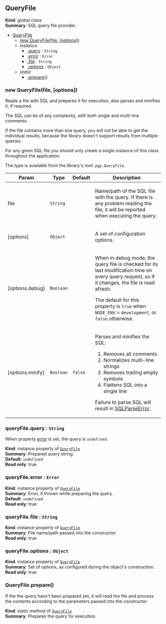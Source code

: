 <a name="QueryFile"></a>
## QueryFile
**Kind**: global class  
**Summary**: SQL query file provider.  

* [QueryFile](#QueryFile)
    * [new QueryFile(file, [options])](#new_QueryFile_new)
    * _instance_
        * [.query](#QueryFile+query) : <code>String</code>
        * [.error](#QueryFile+error) : <code>Error</code>
        * [.file](#QueryFile+file) : <code>String</code>
        * [.options](#QueryFile+options) : <code>Object</code>
    * _static_
        * [.prepare()](#QueryFile.prepare)

<a name="new_QueryFile_new"></a>
### new QueryFile(file, [options])
Reads a file with SQL and prepares it for execution, also parses andminifies it, if required.The SQL can be of any complexity, with both single and multi-line comments.If the file contains more than one query, you will not be able to get theindividual results, because the library doesn't support results from multiplequeries.For any given SQL file you should only create a single instance of this classthroughout the application.The type is available from the library's root: `pgp.QueryFile`.

<table>
  <thead>
    <tr>
      <th>Param</th><th>Type</th><th>Default</th><th>Description</th>
    </tr>
  </thead>
  <tbody>
<tr>
    <td>file</td><td><code>String</code></td><td></td><td><p>Name/path of the SQL file with the query. If there is any problem reading
the file, it will be reported when executing the query.</p>
</td>
    </tr><tr>
    <td>[options]</td><td><code>Object</code></td><td></td><td><p>A set of configuration options.</p>
</td>
    </tr><tr>
    <td>[options.debug]</td><td><code>Boolean</code></td><td></td><td><p>When in debug mode, the query file is checked for its last modification
time on every query request, so if it changes, the file is read afresh.</p>
<p>The default for this property is <code>true</code> when <code>NODE_ENV</code> = <code>development</code>,
or <code>false</code> otherwise.</p>
</td>
    </tr><tr>
    <td>[options.minify]</td><td><code>Boolean</code></td><td><code>false</code></td><td><p>Parses and minifies the SQL:</p>
<ol>
<li>Removes all comments</li>
<li>Normalizes multi-line strings</li>
<li>Removes trailing empty symbols</li>
<li>Flattens SQL into a single line</li>
</ol>
<p>Failure to parse SQL will result in <a href="errors.SQLParsingError">SQLParseError</a>.</p>
</td>
    </tr>  </tbody>
</table>

<a name="QueryFile+query"></a>
### queryFile.query : <code>String</code>
When property [error](#QueryFile+error) is set, the query is `undefined`.

**Kind**: instance property of <code>[QueryFile](#QueryFile)</code>  
**Summary**: Prepared query string.  
**Default**: <code>undefined</code>  
**Read only**: true  
<a name="QueryFile+error"></a>
### queryFile.error : <code>Error</code>
**Kind**: instance property of <code>[QueryFile](#QueryFile)</code>  
**Summary**: Error, if thrown while preparing the query.  
**Default**: <code>undefined</code>  
**Read only**: true  
<a name="QueryFile+file"></a>
### queryFile.file : <code>String</code>
**Kind**: instance property of <code>[QueryFile](#QueryFile)</code>  
**Summary**: File name/path passed into the constructor.  
**Read only**: true  
<a name="QueryFile+options"></a>
### queryFile.options : <code>Object</code>
**Kind**: instance property of <code>[QueryFile](#QueryFile)</code>  
**Summary**: Set of options, as configured during the object's construction.  
**Read only**: true  
<a name="QueryFile.prepare"></a>
### QueryFile.prepare()
If the the query hasn't been prepared yet, it will read the fileand process the contents according to the parameters passed intothe constructor.

**Kind**: static method of <code>[QueryFile](#QueryFile)</code>  
**Summary**: Prepares the query for execution.  
